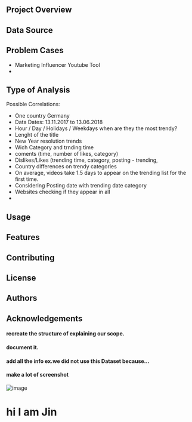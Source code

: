 ## Project Overview 
## Data Source
## Problem Cases
- Marketing Influencer Youtube Tool
- 
## Type of Analysis
Possible Correlations:
 - One country Germany
 - Data Dates: 13.11.2017 to 13.06.2018
 - Hour / Day / Holidays / Weekdays when are they the most trendy?
 - Lenght of the title
 - New Year resolution trends
 - Wich Category and trnding time
 - coments (time, number of likes, category)
 - Dislikes/Likes (trending time, category, posting - trending, 
 - Country differences on trendy categories
 - On average, videos take 1.5 days to appear on the trending list for the first time.
 - Considering Posting date with trending date category
 - Websites checking if they appear in all
 - 
## Usage
## Features
## Contributing
## License 
## Authors 
## Acknowledgements
#### recreate the structure of explaining our scope.
#### document it.
#### add all the info ex.we did not use this Dataset because...
#### make a lot of screenshot

![image](https://github.com/Jin430/Techlabs/assets/156359737/4119fc7f-29d1-4441-b89d-60df21d278ec)
# hi I am Jin
